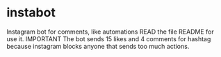 # instabot
Instagram bot for comments, like automations
READ the file README for use it.
IMPORTANT
The bot sends 15 likes and 4 comments for hashtag because instagram blocks anyone that sends too much actions.
